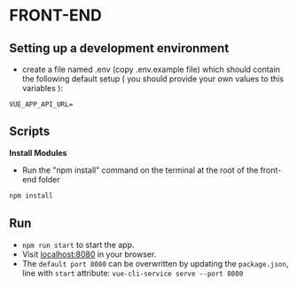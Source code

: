 # FRONT-END

## Setting up a development environment

* create a file named .env (copy .env.example file) which should contain the following default setup ( you should provide your own values to this variables ):
```
VUE_APP_API_URL= 
```

## Scripts

**Install Modules**

* Run the "npm install" command on the terminal at the root of the front-end folder
```bash
npm install
```

## Run
* `npm run start` to start the app. 
* Visit [localhost:8080](http://localhost:8080) in your browser. 
* The `default port 8080` can be overwritten by updating the `package.json`, line with `start` attribute: `vue-cli-service serve --port 8080`